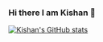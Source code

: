 ### Hi there I am Kishan 👋

[![Kishan's GitHub stats](https://github-readme-stats.vercel.app/api?username=kishan1735)](https://github.com/kishan1735/github-readme-stats)

<!--
**kishan1735/kishan1735** is a ✨ _special_ ✨ repository because its `README.md` (this file) appears on your GitHub profile.

Here are some ideas to get you started:

- 🔭 I’m currently working on ...
- 🌱 I’m currently learning ...
- 👯 I’m looking to collaborate on ...
- 🤔 I’m looking for help with ...
- 💬 Ask me about ...
- 📫 How to reach me: ...
- 😄 Pronouns: ...
- ⚡ Fun fact: ...
-->
